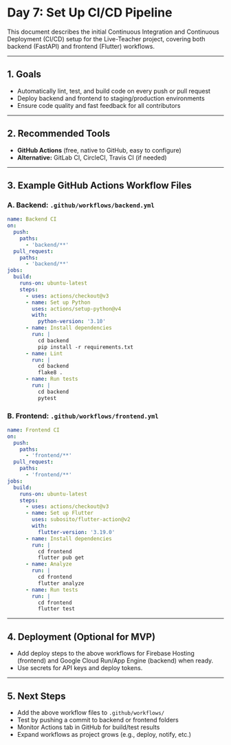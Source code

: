 # Day 7: Set Up CI/CD Pipeline

This document describes the initial Continuous Integration and Continuous Deployment (CI/CD) setup for the Live-Teacher project, covering both backend (FastAPI) and frontend (Flutter) workflows.

---

## 1. Goals
- Automatically lint, test, and build code on every push or pull request
- Deploy backend and frontend to staging/production environments
- Ensure code quality and fast feedback for all contributors

---

## 2. Recommended Tools
- **GitHub Actions** (free, native to GitHub, easy to configure)
- **Alternative:** GitLab CI, CircleCI, Travis CI (if needed)

---

## 3. Example GitHub Actions Workflow Files

### A. Backend: `.github/workflows/backend.yml`
```yaml
name: Backend CI
on:
  push:
    paths:
      - 'backend/**'
  pull_request:
    paths:
      - 'backend/**'
jobs:
  build:
    runs-on: ubuntu-latest
    steps:
      - uses: actions/checkout@v3
      - name: Set up Python
        uses: actions/setup-python@v4
        with:
          python-version: '3.10'
      - name: Install dependencies
        run: |
          cd backend
          pip install -r requirements.txt
      - name: Lint
        run: |
          cd backend
          flake8 .
      - name: Run tests
        run: |
          cd backend
          pytest
```

### B. Frontend: `.github/workflows/frontend.yml`
```yaml
name: Frontend CI
on:
  push:
    paths:
      - 'frontend/**'
  pull_request:
    paths:
      - 'frontend/**'
jobs:
  build:
    runs-on: ubuntu-latest
    steps:
      - uses: actions/checkout@v3
      - name: Set up Flutter
        uses: subosito/flutter-action@v2
        with:
          flutter-version: '3.19.0'
      - name: Install dependencies
        run: |
          cd frontend
          flutter pub get
      - name: Analyze
        run: |
          cd frontend
          flutter analyze
      - name: Run tests
        run: |
          cd frontend
          flutter test
```

---

## 4. Deployment (Optional for MVP)
- Add deploy steps to the above workflows for Firebase Hosting (frontend) and Google Cloud Run/App Engine (backend) when ready.
- Use secrets for API keys and deploy tokens.

---

## 5. Next Steps
- Add the above workflow files to `.github/workflows/`
- Test by pushing a commit to backend or frontend folders
- Monitor Actions tab in GitHub for build/test results
- Expand workflows as project grows (e.g., deploy, notify, etc.)
